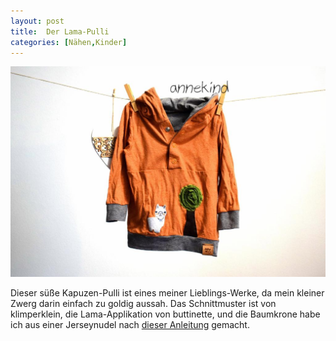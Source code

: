 ```yaml
---
layout: post
title:  Der Lama-Pulli
categories: [Nähen,Kinder]
---
```


![](/images/2021-12-16-lama-pulli.JPG)

Dieser süße Kapuzen-Pulli ist eines meiner Lieblings-Werke, da mein kleiner Zwerg darin einfach zu goldig aussah.
Das Schnittmuster ist von klimperklein, die Lama-Applikation von buttinette, und die Baumkrone habe ich aus einer Jerseynudel nach [dieser Anleitung](https://meineherzenswelt.de/produkt/tutorial-stoffblume-bastelanleitung-stoffbluete-ringblomma/) gemacht.

